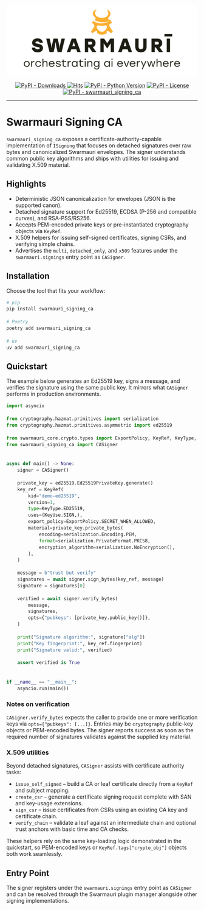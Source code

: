 ![Swarmauri Logo](https://github.com/swarmauri/swarmauri-sdk/blob/3d4d1cfa949399d7019ae9d8f296afba773dfb7f/assets/swarmauri.brand.theme.svg)


<p align="center">
    <a href="https://pypi.org/project/swarmauri_signing_ca/">
        <img src="https://img.shields.io/pypi/dm/swarmauri_signing_ca" alt="PyPI - Downloads"/></a>
    <a href="https://hits.sh/github.com/swarmauri/swarmauri-sdk/tree/master/pkgs/standards/swarmauri_signing_ca/">
        <img alt="Hits" src="https://hits.sh/github.com/swarmauri/swarmauri-sdk/tree/master/pkgs/standards/swarmauri_signing_ca.svg"/></a>
    <a href="https://pypi.org/project/swarmauri_signing_ca/">
        <img src="https://img.shields.io/pypi/pyversions/swarmauri_signing_ca" alt="PyPI - Python Version"/></a>
    <a href="https://pypi.org/project/swarmauri_signing_ca/">
        <img src="https://img.shields.io/pypi/l/swarmauri_signing_ca" alt="PyPI - License"/></a>
    <a href="https://pypi.org/project/swarmauri_signing_ca/">
        <img src="https://img.shields.io/pypi/v/swarmauri_signing_ca?label=swarmauri_signing_ca&color=green" alt="PyPI - swarmauri_signing_ca"/></a>
</p>

---

# Swarmauri Signing CA

`swarmauri_signing_ca` exposes a certificate-authority-capable implementation of
`ISigning` that focuses on detached signatures over raw bytes and canonicalized
Swarmauri envelopes. The signer understands common public key algorithms and ships
with utilities for issuing and validating X.509 material.

## Highlights

- Deterministic JSON canonicalization for envelopes (JSON is the supported canon).
- Detached signature support for Ed25519, ECDSA (P-256 and compatible curves), and RSA-PSS/RS256.
- Accepts PEM-encoded private keys or pre-instantiated cryptography objects via `KeyRef`.
- X.509 helpers for issuing self-signed certificates, signing CSRs, and verifying simple chains.
- Advertises the `multi`, `detached_only`, and `x509` features under the `swarmauri.signings` entry point as `CASigner`.

## Installation

Choose the tool that fits your workflow:

```bash
# pip
pip install swarmauri_signing_ca

# Poetry
poetry add swarmauri_signing_ca

# uv
uv add swarmauri_signing_ca
```

## Quickstart

The example below generates an Ed25519 key, signs a message, and verifies the
signature using the same public key. It mirrors what `CASigner` performs in
production environments.

```python
import asyncio

from cryptography.hazmat.primitives import serialization
from cryptography.hazmat.primitives.asymmetric import ed25519

from swarmauri_core.crypto.types import ExportPolicy, KeyRef, KeyType, KeyUse
from swarmauri_signing_ca import CASigner


async def main() -> None:
    signer = CASigner()

    private_key = ed25519.Ed25519PrivateKey.generate()
    key_ref = KeyRef(
        kid="demo-ed25519",
        version=1,
        type=KeyType.ED25519,
        uses=(KeyUse.SIGN,),
        export_policy=ExportPolicy.SECRET_WHEN_ALLOWED,
        material=private_key.private_bytes(
            encoding=serialization.Encoding.PEM,
            format=serialization.PrivateFormat.PKCS8,
            encryption_algorithm=serialization.NoEncryption(),
        ),
    )

    message = b"trust but verify"
    signatures = await signer.sign_bytes(key_ref, message)
    signature = signatures[0]

    verified = await signer.verify_bytes(
        message,
        signatures,
        opts={"pubkeys": [private_key.public_key()]},
    )

    print("Signature algorithm:", signature["alg"])
    print("Key fingerprint:", key_ref.fingerprint)
    print("Signature valid:", verified)

    assert verified is True


if __name__ == "__main__":
    asyncio.run(main())
```

### Notes on verification

`CASigner.verify_bytes` expects the caller to provide one or more verification
keys via `opts={"pubkeys": [...]}`. Entries may be `cryptography` public-key
objects or PEM-encoded bytes. The signer reports success as soon as the required
number of signatures validates against the supplied key material.

### X.509 utilities

Beyond detached signatures, `CASigner` assists with certificate authority tasks:

- `issue_self_signed` – build a CA or leaf certificate directly from a
  `KeyRef` and subject mapping.
- `create_csr` – generate a certificate signing request complete with SAN and
  key-usage extensions.
- `sign_csr` – issue certificates from CSRs using an existing CA key and
  certificate chain.
- `verify_chain` – validate a leaf against an intermediate chain and optional
  trust anchors with basic time and CA checks.

These helpers rely on the same key-loading logic demonstrated in the quickstart,
so PEM-encoded keys or `KeyRef.tags["crypto_obj"]` objects both work seamlessly.

## Entry Point

The signer registers under the `swarmauri.signings` entry point as `CASigner` and
can be resolved through the Swarmauri plugin manager alongside other signing
implementations.
